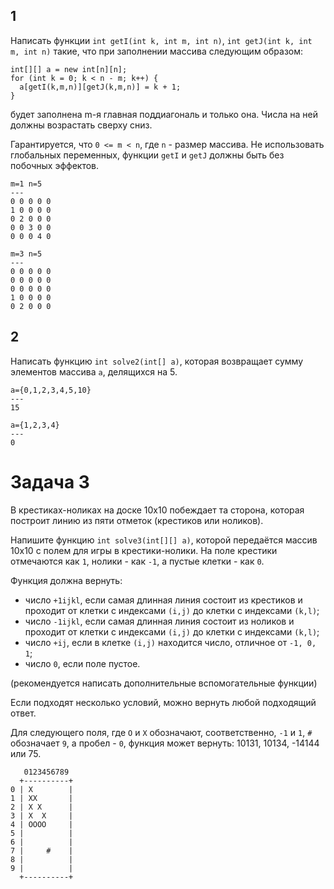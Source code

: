 
## 1

Написать функции `int getI(int k, int m, int n)`, `int getJ(int k, int m, int n)` такие, что при заполнении массива следующим образом:
```
int[][] a = new int[n][n];
for (int k = 0; k < n - m; k++) {
  a[getI(k,m,n)][getJ(k,m,n)] = k + 1;
}
```
будет заполнена m-я главная поддиагональ и только она. Числа на ней должны возрастать сверху сниз.

Гарантируется, что `0 <= m < n`, где `n` - размер массива. Не использовать глобальных переменных, функции `getI` и `getJ` должны быть без побочных эффектов.

```
m=1 n=5
---
0 0 0 0 0
1 0 0 0 0
0 2 0 0 0
0 0 3 0 0
0 0 0 4 0
```

```
m=3 n=5
---
0 0 0 0 0
0 0 0 0 0
0 0 0 0 0
1 0 0 0 0
0 2 0 0 0
```


## 2

Написать функцию `int solve2(int[] a)`, которая возвращает сумму элементов массива `a`, делящихся на 5.

```
a={0,1,2,3,4,5,10}
---
15
```

```
a={1,2,3,4}
---
0
```

# Задача 3

В крестиках-ноликах на доске 10x10 побеждает та сторона, которая построит линию из пяти отметок (крестиков или ноликов).

Напишите функцию `int solve3(int[][] a)`, которой передаётся массив 10x10 с полем для игры в крестики-нолики. На поле крестики отмечаются как `1`, нолики - как `-1`, а пустые клетки - как `0`.

Функция должна вернуть:
- число `+1ijkl`, если самая длинная линия состоит из крестиков и проходит от клетки с индексами `(i,j)` до клетки с индексами `(k,l)`; 
- число `-1ijkl`, если самая длинная линия состоит из ноликов и проходит от клетки с индексами `(i,j)` до клетки с индексами `(k,l)`; 
- число `+ij`, если в клетке `(i,j)` находится число, отличное от `-1, 0, 1`;
- число `0`, если поле пустое.

(рекомендуется написать дополнительные вспомогательные функции)

Если подходят несколько условий, можно вернуть любой подходящий ответ.

Для следующего поля, где `O` и `X` обозначают, соответственно, `-1` и `1`, `#` обозначает `9`, а пробел - `0`, функция может вернуть: 10131, 10134, -14144 или 75.

```
   0123456789
  +----------+
0 | X        |
1 | XX       |
2 | X X      |
3 | X  X     |
4 | OOOO     |
5 |          |
6 |          |
7 |     #    |
8 |          |
9 |          |
  +----------+
```

